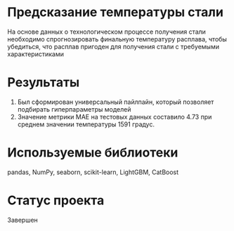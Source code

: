 # Предсказание температуры стали
На основе данных о технологическом процессе получения стали необходимо спрогнозировать финальную температуру расплава, чтобы убедиться, что расплав пригоден для получения стали c требуемыми характеристиками

# Результаты
1. Был сформирован универсальный пайлпайн, который позволяет подбирать гиперпараметры моделей
2. Значение метрики MAE на тестовых данных составило 4.73 при среднем значении температуры 1591 градус.

# Используемые библиотеки
pandas, NumPy, seaborn, scikit-learn, LightGBM, CatBoost

# Статус проекта
Завершен
